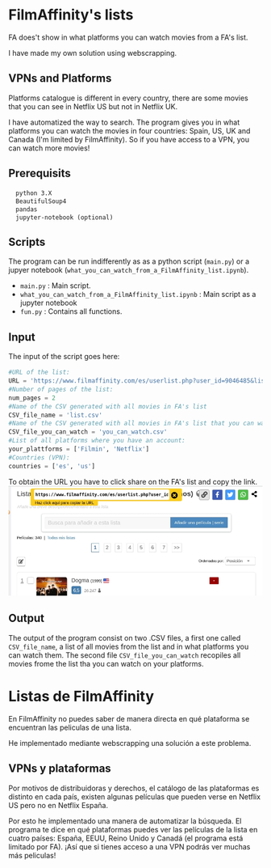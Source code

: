 # FilmAffinity's lists

FA does't show in what platforms you can watch movies from a FA's list.

I have made my own solution using webscrapping.

## VPNs and Platforms

Platforms catalogue is different in every country, there are some movies that you can see in Netflix US but not in Netflix UK.

I have automatized the way to search. The program gives you in what platforms you can watch the movies in four countries: Spain, US, UK and Canada (I'm limited by FilmAffinity). So if you have access to a VPN, you can watch more movies!

## Prerequisits

```
  python 3.X
  BeautifulSoup4
  pandas
  jupyter-notebook (optional)
```

## Scripts

The program can be run indifferently as as a python script (`main.py`) or a jupyer notebook (`what_you_can_watch_from_a_FilmAffinity_list.ipynb`).

 * `main.py` : Main script.
 * `what_you_can_watch_from_a_FilmAffinity_list.ipynb` : Main script as a jupyter notebook
 * `fun.py` : Contains all functions.

## Input

The input of the script goes here:
```python
#URL of the list:
URL = 'https://www.filmaffinity.com/es/userlist.php?user_id=9046485&list_id=220'
#Number of pages of the list:
num_pages = 2 
#Name of the CSV generated with all movies in FA's list
CSV_file_name = 'list.csv'
#Name of the CSV generated with all movies in FA's list that you can watch
CSV_file_you_can_watch = 'you_can_watch.csv'
#List of all platforms where you have an account:
your_plattforms = ['Filmin', 'Netflix']
#Countries (VPN): 
countries = ['es', 'us']
```
To obtain the URL you have to click share on the FA's list and copy the link.
![URL](https://github.com/rubzip/FilmAffinity-s-lists/blob/main/URL.jpg)

## Output

The output of the program consist on two .CSV files, a first one called `CSV_file_name`, a list of all movies from the list and in what platforms you can watch them. The second file `CSV_file_you_can_watch` recopiles all movies frome the list tha you can watch on your platforms.

# Listas de FilmAffinity

En FilmAffinity no puedes saber de manera directa en qué plataforma se encuentran las peliculas de una lista.

He implementado mediante webscrapping una solución a este problema.

## VPNs y plataformas

Por motivos de distribuidoras y derechos, el catálogo de las plataformas es distinto en cada país, existen algunas películas que pueden verse en Netflix US pero no en Netflix España.

Por esto he implementado una manera de automatizar la búsqueda. El programa te dice en qué plataformas puedes ver las películas de la lista en cuatro países: España, EEUU, Reino Unido y Canadá (el programa está limitado por FA). ¡Así que si tienes acceso a una VPN podrás ver muchas más peliculas!

